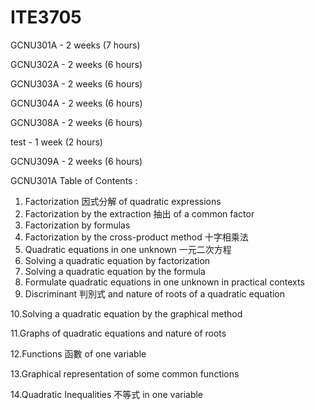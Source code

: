 # ITE3705

GCNU301A - 2 weeks (7 hours)

GCNU302A - 2 weeks (6 hours)

GCNU303A - 2 weeks (6 hours)

GCNU304A - 2 weeks (6 hours)

GCNU308A - 2 weeks (6 hours)

test - 1 week (2 hours)

GCNU309A - 2 weeks (6 hours)

GCNU301A Table of Contents :
1. Factorization 因式分解 of quadratic expressions
2. Factorization by the extraction 抽出 of a common factor
3. Factorization by formulas
4. Factorization by the cross-product method 十字相乘法
5. Quadratic equations in one unknown 一元二次方程
6. Solving a quadratic equation by factorization
7. Solving a quadratic equation by the formula
8. Formulate quadratic equations in one unknown in practical contexts
9. Discriminant 判別式 and nature of roots of a quadratic equation

10.Solving a quadratic equation by the graphical method

11.Graphs of quadratic equations and nature of roots

12.Functions 函數 of one variable

13.Graphical representation of some common functions

14.Quadratic Inequalities 不等式 in one variable
